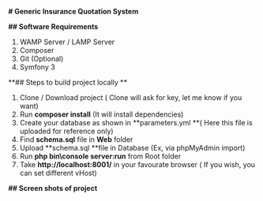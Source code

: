 **# Generic Insurance Quotation System**


**## Software Requirements**

1.	WAMP Server / LAMP Server
2.	Composer
3.	Git (Optional)
4.	Symfony 3

**## Steps to build project locally  **

1.	Clone / Download project ( Clone will ask for key, let me know if you want)
2.	Run **composer install** (It will install dependencies)
3.	Create your database as shown in **parameters.yml **( Here this file is uploaded for reference only)
4.	Find **schema.sql** file in **Web** folder
5.	Upload **schema.sql **file in Database (Ex, via phpMyAdmin import)
6.	Run  **php bin\console server:run** from Root folder
7.	Take **http://localhost:8001/** in your favourate browser ( If you wish, you can set different vHost)


**## Screen shots of project**
